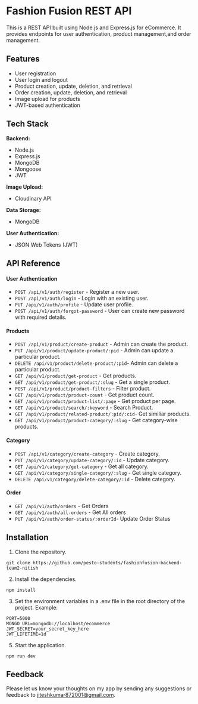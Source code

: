 
# Fashion Fusion REST API
This is a REST API built using Node.js and Express.js for eCommerce. It provides endpoints for user authentication, product management,and order management.


## Features

- User registration
- User login and logout
- Product creation, update, deletion, and retrieval
- Order creation, update, deletion, and retrieval
- Image upload for products
- JWT-based authentication

## Tech Stack
**Backend:**
- Node.js
- Express.js
- MongoDB
- Mongoose
- JWT

**Image Upload:** 
- Cloudinary API

**Data Storage:** 
- MongoDB

**User Authentication:**
- JSON Web Tokens (JWT)
## API Reference

#### User Authentication
- `POST /api/v1/auth/register` -              Register a new user.
- `POST /api/v1/auth/login` -                 Login with an existing user.
- `PUT /api/v1/auth/profile` -                Update user profile.
- `POST /api/v1/auth/forgot-password` -        User can create new password with required details.

#### Products
- `POST /api/v1/product/create-product` -           Admin can create the product.
- `PUT /api/v1/product/update-product/:pid` -       Admin can update a particular product.
- `DELETE /api/v1/product/delete-product/:pid`-     Admin can delete a particular product.
- `GET /api/v1/product/get-product` -               Get products.
- `GET /api/v1/product/get-product/:slug` -         Get a single product.
- `POST /api/v1/product/product-filters` -          Filter product.
- `GET /api/v1/product/product-count` -             Get product count.
- `GET /api/v1/product/product-list/:page` -        Get product per page.
- `GET /api/v1/product/search/:keyword` -           Search Product.
- `GET /api/v1/product/related-product/:pid/:cid`-  Get similiar products.
- `GET /api/v1/product/product-category/:slug` -    Get category-wise products.

#### Category 
- `POST /api/v1/category/create-category` -       Create category.
- `PUT /api/v1/category/update-category/:id` -    Update category.
- `GET /api/v1/category/get-category` -           Get all category.
- `GET /api/v1/category/single-category/:slug` -  Get single category.
- `DELETE /api/v1/category/delete-category/:id` - Delete category.

#### Order
- `GET /api/v1/auth/orders` -                 Get Orders
- `GET /api/v1/auth/all-orders` -             Get All orders
- `PUT /api/v1/auth/order-status/:orderId`-   Update Order Status           



## Installation


1. Clone the repository.


```
git clone https://github.com/pesto-students/fashionfusion-backend-team2-nitish
```
2. Install the dependencies.

```
npm install 
```

3. Set the environment variables in a .env file in the root directory of the project. 
Example:
```
PORT=5000
MONGO_URL=mongodb://localhost/ecommerce
JWT_SECRET=your_secret_key_here
JWT_LIFETIME=1d

```

5. Start the application.

```
npm run dev

```
## Feedback

Please let us know your thoughts on my app by sending any suggestions or feedback to jiteshkumar872001@gmail.com.
